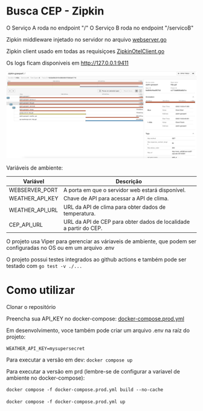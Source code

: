 # Busca CEP  - Zipkin

O Serviço A roda no endpoint "/"
O Serviço B roda no endpoint "/servicoB"

Zipkin middleware injetado no servidor no arquivo [webserver.go](https://github.com/aluferraz/go-expert-zipkin/blob/45fff0294478ba61b5a7ca481aee9f9b93e0c1f3/internal/infra/web/webserver/webserver.go#L48C2-L49C1)

Zipkin client usado em todas as requisiçoes [ZipkinOtelClient.go](https://github.com/aluferraz/go-expert-zipkin/blob/45fff0294478ba61b5a7ca481aee9f9b93e0c1f3/internal/infra/http_clients/ZipkinOtelClient.go#L1)

Os logs ficam disponiveis em http://127.0.0.1:9411

![traces](./screenshot.png)


Variáveis de ambiente:

| Variável        | Descrição                                                         |
|-----------------|-------------------------------------------------------------------|
| WEBSERVER_PORT  | A porta em que o servidor web estará disponível.                  |
| WEATHER_API_KEY | Chave de API para acessar a API de clima.                         |
| WEATHER_API_URL | URL da API de clima para obter dados de temperatura.              |
| CEP_API_URL     | URL da API de CEP para obter dados de localidade a partir do CEP. |


O projeto usa Viper para gerenciar as váriaveis de ambiente, que podem ser configuradas no OS ou em um arquivo .env

O projeto possui testes integrados ao github actions e também pode ser testado com ``go test -v ./...``


# Como utilizar
Clonar o repositório

Preencha sua API_KEY no docker-compose:
[docker-compose.prod.yml](https://github.com/aluferraz/go-expert-zipkin/blob/3ba456c240eaf155cb748d7a21df7ef5133873c9/docker-compose.prod.yml#L10-L23)

Em desenvolvimento, voce também pode criar um arquivo .env na raíz do projeto:
```
WEATHER_API_KEY=mysupersecret
```

Para executar a versão em dev:
``docker compose up``

Para executar a versão em prd (lembre-se de configurar a variavel de ambiente no docker-compose):

```
docker compose -f docker-compose.prod.yml build --no-cache

docker compose -f docker-compose.prod.yml up 
```
